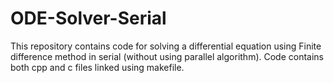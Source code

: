 # ODE-Solver-Serial
This repository contains code for solving a differential equation using Finite difference method in serial (without using parallel algorithm). Code contains both cpp and c files linked using makefile. 
